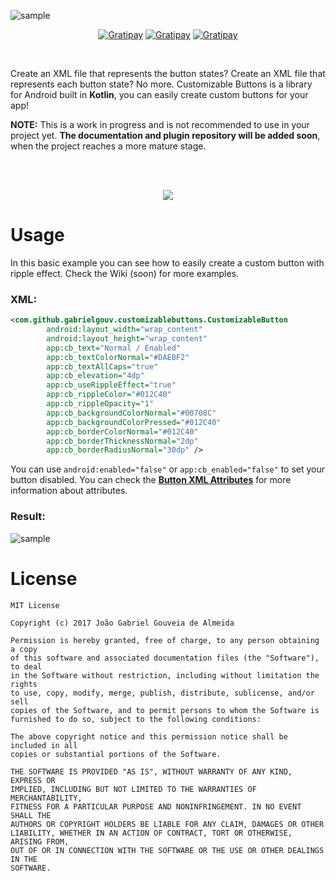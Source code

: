 ![sample](https://i.imgur.com/OJ2qtWT.png)

<p align="center">
  
  <a href="https://android-arsenal.com/api?level=14">
    <img src="https://img.shields.io/badge/API-14%2B-brightgreen.svg?style=flat" alt="Gratipay"></a>
  
  <a href="https://travis-ci.org/GabrielGouv/Android-Customizable-Buttons">
    <img src="https://travis-ci.org/GabrielGouv/Android-Customizable-Buttons.svg?branch=master" alt="Gratipay"></a>
  
  <a href="https://opensource.org/licenses/MIT">
    <img src="https://img.shields.io/badge/License-MIT-yellow.svg" alt="Gratipay"></a>
    
 </p>

<br>

Create an XML file that represents the button states? Create an XML file that represents each button state? No more. Customizable Buttons is a library for Android built in **Kotlin**, you can easily create custom buttons for your app!

**NOTE:** This is a work in progress and is not recommended to use in your project yet. **The documentation and plugin repository will be added soon**, when the project reaches a more mature stage.

<br><br>
<p align="center">
  <img src="https://i.imgur.com/Ypw9tGn.gif">
</p>

# Usage

In this basic example you can see how to easily create a custom button with ripple effect. Check the Wiki (soon) for more examples.

### XML:
```XML
<com.github.gabrielgouv.customizablebuttons.CustomizableButton
        android:layout_width="wrap_content"
        android:layout_height="wrap_content"
        app:cb_text="Normal / Enabled"
        app:cb_textColorNormal="#DAEBF2"
        app:cb_textAllCaps="true"
        app:cb_elevation="4dp"
        app:cb_useRippleEffect="true"
        app:cb_rippleColor="#012C40"
        app:cb_rippleOpacity="1"
        app:cb_backgroundColorNormal="#00708C"
        app:cb_backgroundColorPressed="#012C40"
        app:cb_borderColorNormal="#012C40"
        app:cb_borderThicknessNormal="2dp"
        app:cb_borderRadiusNormal="30dp" />
```

You can use `android:enabled="false"` or `app:cb_enabled="false"` to set your button disabled. You can check the [**Button XML Attributes**](https://github.com/GabrielGouv/Android-Customizable-Buttons/wiki/Button-XML-Attributes) for more information about attributes.

### Result:
![sample](https://i.imgur.com/AgpE30d.gif)

# License

```
MIT License

Copyright (c) 2017 João Gabriel Gouveia de Almeida

Permission is hereby granted, free of charge, to any person obtaining a copy
of this software and associated documentation files (the "Software"), to deal
in the Software without restriction, including without limitation the rights
to use, copy, modify, merge, publish, distribute, sublicense, and/or sell
copies of the Software, and to permit persons to whom the Software is
furnished to do so, subject to the following conditions:

The above copyright notice and this permission notice shall be included in all
copies or substantial portions of the Software.

THE SOFTWARE IS PROVIDED "AS IS", WITHOUT WARRANTY OF ANY KIND, EXPRESS OR
IMPLIED, INCLUDING BUT NOT LIMITED TO THE WARRANTIES OF MERCHANTABILITY,
FITNESS FOR A PARTICULAR PURPOSE AND NONINFRINGEMENT. IN NO EVENT SHALL THE
AUTHORS OR COPYRIGHT HOLDERS BE LIABLE FOR ANY CLAIM, DAMAGES OR OTHER
LIABILITY, WHETHER IN AN ACTION OF CONTRACT, TORT OR OTHERWISE, ARISING FROM,
OUT OF OR IN CONNECTION WITH THE SOFTWARE OR THE USE OR OTHER DEALINGS IN THE
SOFTWARE.
```

